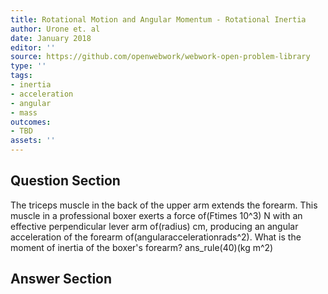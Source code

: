 ```yaml
---
title: Rotational Motion and Angular Momentum - Rotational Inertia
author: Urone et. al
date: January 2018
editor: ''
source: https://github.com/openwebwork/webwork-open-problem-library
type: ''
tags:
- inertia
- acceleration
- angular
- mass
outcomes:
- TBD
assets: ''
---
```


## Question Section 

The triceps muscle in the back of the upper arm extends the forearm. This muscle in a
professional boxer exerts a force of(Ftimes 10^3) N with an effective perpendicular lever arm of(radius) cm, producing an angular acceleration of the forearm of(angularaccelerationrads^2). What is the moment of inertia of the boxer's forearm?
ans_rule(40)(kg m^2)


## Answer Section

